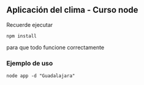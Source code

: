 ## Aplicación del clima - Curso node

Recuerde ejecutar
```
npm install
```
para que todo funcione correctamente

### Ejemplo de uso
```
node app -d "Guadalajara"
```